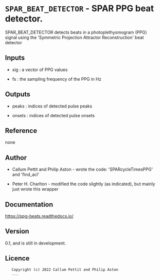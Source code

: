 # `SPAR_BEAT_DETECTOR` - SPAR PPG beat detector.
SPAR_BEAT_DETECTOR detects beats in a photoplethysmogram (PPG) signal
using the 'Symmetric Projection Attractor Reconstruction' beat detector

##  Inputs
+   sig : a vector of PPG values
    
+   fs  : the sampling frequency of the PPG in Hz
    
##  Outputs
+   peaks : indices of detected pulse peaks
    
+   onsets : indices of detected pulse onsets
    
##  Reference
none

##  Author
+   Callum Pettit and Philip Aston - wrote the code: 'SPARcycleTimesPPG' and 'find_acl'
    
+   Peter H. Charlton - modified the code slightly (as indicated), but mainly just wrote this wrapper
    
##  Documentation
<https://ppg-beats.readthedocs.io/>

##  Version
0.1, and is still in development.

##  Licence
       Copyright (c) 2022 Callum Pettit and Philip Aston
       ...
